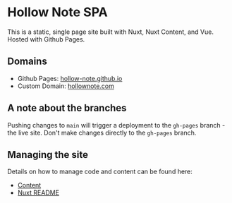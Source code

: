 # Hollow Note SPA

This is a static, single page site built with Nuxt, Nuxt Content, and Vue. Hosted with Github Pages. 

## Domains
- Github Pages: [hollow-note.github.io](https://hollow-note.github.io)
- Custom Domain: [hollownote.com](https://hollownote.com)

## A note about the branches
Pushing changes to `main` will trigger a deployment to the `gh-pages` branch - the live site. Don't make changes directly to the `gh-pages` branch. 

## Managing the site
Details on how to manage code and content can be found here: 
- [Content](/site-info/content.md)
- [Nuxt README](site-info/nuxt.md)
